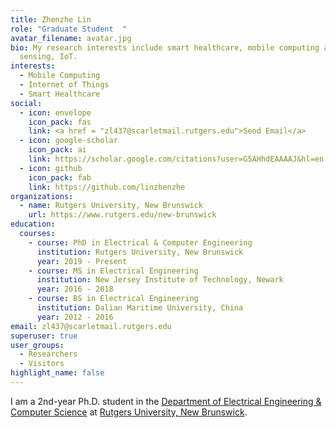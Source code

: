 ```yaml
---
title: Zhenzhe Lin
role: "Graduate Student  "
avatar_filename: avatar.jpg
bio: My research interests include smart healthcare, mobile computing and
  sensing, IoT.
interests:
  - Mobile Computing
  - Internet of Things
  - Smart Healthcare
social:
  - icon: envelope
    icon_pack: fas
    link: <a href = "zl437@scarletmail.rutgers.edu">Send Email</a>
  - icon: google-scholar
    icon_pack: ai
    link: https://scholar.google.com/citations?user=G5AHhdEAAAAJ&hl=en
  - icon: github
    icon_pack: fab
    link: https://github.com/linzhenzhe
organizations:
  - name: Rutgers University, New Brunswick
    url: https://www.rutgers.edu/new-brunswick
education:
  courses:
    - course: PhD in Electrical & Computer Engineering
      institution: Rutgers University, New Brunswick
      year: 2019 - Present
    - course: MS in Electrical Engineering
      institution: New Jersey Institute of Technology, Newark
      year: 2016 - 2018
    - course: BS in Electrical Engineering
      institution: Dalian Maritime University, China
      year: 2012 - 2016
email: zl437@scarletmail.rutgers.edu
superuser: true
user_groups:
  - Researchers
  - Visitors
highlight_name: false
---
```

I am a 2nd-year Ph.D. student in the [Department of Electrical Engineering & Computer Science](https://www.ece.rutgers.edu/) at [Rutgers University, New Brunswick](https://newbrunswick.rutgers.edu/).
